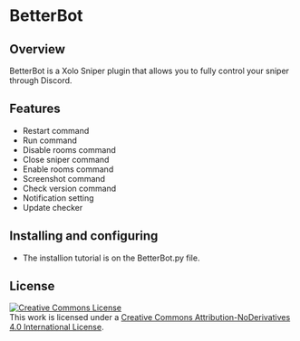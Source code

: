 # BetterBot

## Overview
BetterBot is a Xolo Sniper plugin that allows you to fully control your sniper through Discord.

## Features
- Restart command
- Run command
- Disable rooms command
- Close sniper command
- Enable rooms command
- Screenshot command
- Check version command
- Notification setting
- Update checker

## Installing and configuring
- The installion tutorial is on the BetterBot.py file.

## License

<a rel="license" href="http://creativecommons.org/licenses/by-nd/4.0/"><img alt="Creative Commons License" style="border-width:0" src="https://i.creativecommons.org/l/by-nd/4.0/88x31.png" /></a><br />This work is licensed under a <a rel="license" href="http://creativecommons.org/licenses/by-nd/4.0/">Creative Commons Attribution-NoDerivatives 4.0 International License</a>.
